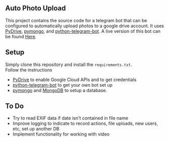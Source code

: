 Auto Photo Upload
-------

This project contains the source code for a telegram bot that can be configured to automatically upload photos to a google drive account. It uses [PyDrive](https://github.com/googleworkspace/PyDrive), [pymongo](https://github.com/mongodb/mongo-python-driver), and [python-telegram-bot](https://github.com/python-telegram-bot/python-telegram-bot/tree/master/examples). A live version of this bot can be found [Here](https://t.me/violetlogitbot).

Setup
--------------

Simply clone this repository and install the `requirements.txt`.  
Follow the instructions 
 - [PyDrive](https://github.com/googleworkspace/PyDrive) to enable Google Cloud APIs and to get credentials
 - [python-telegram-bot](https://github.com/python-telegram-bot/python-telegram-bot) to get your own bot set up
 - [pymongo](https://github.com/mongodb/mongo-python-driver) and [MongoDB](https://www.mongodb.com/) to setup a database.


To Do
-----
- Try to read EXIF data if date isn't contained in file name
- Improve logging to indicate to record actions, file uploads, new users, etc, set up another DB
- Implement functionality for working with video
